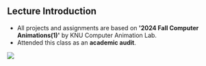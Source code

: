 ## Lecture Introduction

- All projects and assignments are based on **'2024 Fall Computer Animations(1)'**</a> by KNU Computer Animation Lab.
- Attended this class as an **academic audit**.
<img src="https://img.shields.io/badge/Python-3776AB?style=for-the-badge&logo=Python&logoColor=white">
